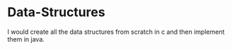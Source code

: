 # Data-Structures
I would create all the data structures from scratch in c and then implement them in java.
